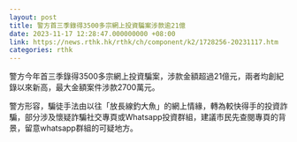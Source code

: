 ```yaml
---
layout: post
title: 警方首三季錄得3500多宗網上投資騙案涉款逾21億
date: 2023-11-17 12:28:47.000000000 +08:00
link: https://news.rthk.hk/rthk/ch/component/k2/1728256-20231117.htm
categories: rthk
---
```


警方今年首三季錄得3500多宗網上投資騙案，涉款金額超過21億元，兩者均創紀錄以來新高，最大金額案件涉款2700萬元。

警方形容，騙徒手法由以往「放長線釣大魚」的網上情緣，轉為較快得手的投資詐騙，部分涉及懷疑詐騙社交專頁或Whatsapp投資群組，建議市民先查閱專頁的背景，留意whatsapp群組的可疑地方。
